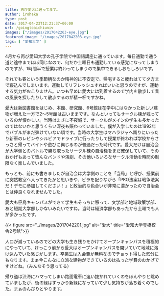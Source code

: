```yaml
---
title: 再び愛大に通ってます。
author: irohaka
type: post
date: 2017-04-23T12:21:37+00:00
url: /goingtoaichiuniv
images: ["/images/2017042203-eye.jpg"]
featured_image: "/images/2017042203-eye.jpg"
tags: [ "愛知大学" ]
---
```


4月から再び愛知大学の孔子学院で中国語講座に通っています。毎日通勤で通う道と途中までほぼ同じなので、何だか土曜日も通勤している感覚になってしまうのですが、1時間半で授業は終わってしまうので集中できるしおもしろいです。
  
それでも春という季節柄なのか精神的に不安定で、帰宅すると疲れはてて夕方まで寝込んでしまいます。運動してリフレッシュすればいいと思うのですが、運動する気力がおこりません。いつも早めに愛大には到着するので学内を散歩して昔の風景を探したりして散歩するのが精一杯ですかね。

愛大は新図書館をはじめ、本館、研究館、6号館は在学中にはなかった新しい建物が増えた一方で2〜5号館は古いままです。なんといってもサークル棟が残っているのが懐かしい。当時はまさに不夜城で、サークルがメインの学生も多かったのではないかと思うくらい深夜も賑わっていました。僕が入学したのは1992年でバブルがまだ弾けていない頃です。当時の大学生はマハラジャへ踊りにいったり新車のレビンやシルビアでドライブに行ったりして授業が終われば学校からさっさと帰ってバイトや遊びに興じるのが普通だった時代です。愛大だけは自治会が大学側とのバトルで勝ち取ったサークル棟の自治権をまだ確保していて、そのおかげもあって皆んなバンドや演劇、その他いろいろなサークル活動を時間の制限なく楽しんでいました。
  
もっとも、前にも書きましたが自治会は大学側のことを「当局」と呼び、授業前に突然教室へ入ってきたかと思いきや、ビラを配りながら「PKO法案は戦争法案だ！デモに参加してください！」と政治的な色合いが非常に濃かったので自治会とは仲良くなれませんでした。
  
愛大も笹島キャンパスができて学生もそっちに移って、文学部と地域政策学部、あと短期大学部しかないみたいですね。当時は経済学部もあったから土曜でも人が多かったです。

{{< figure src="../images/2017042201.jpg" alt="愛大" title="愛知大学豊橋校舎2号館">}}

人口が減っているのでどの大学も生き残りをかけてオープンキャンパスを積極的にやっていて、けっこう前から愛大はオープンキャンパスを開いていて地域に溶け込んでいた感じがします。卒業生は入会費が無料なのでチョット得した気分にもなります。まぁ今こんなに立派な建物ができているのは払った学費のおかげですけどね。（みんなそう思ってる）

帰り道は渋滞にハマってしまい路面電車に追い抜かれていくのをぼんやりと眺めていましたが、街の緑はすっかり新緑になっていて少し気持ちが落ち着くのでした。まぁのんびりとやります。